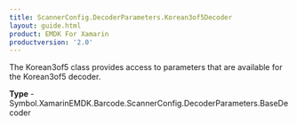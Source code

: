 ```yaml
---
title: ScannerConfig.DecoderParameters.Korean3of5Decoder
layout: guide.html
product: EMDK For Xamarin
productversion: '2.0'
---
```

The Korean3of5 class provides access to parameters that are available for the Korean3of5 decoder.

**Type** - Symbol.XamarinEMDK.Barcode.ScannerConfig.DecoderParameters.BaseDecoder












